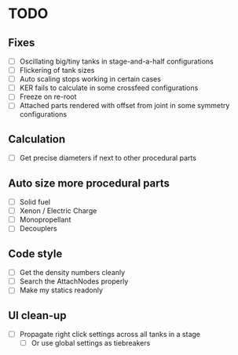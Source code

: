 # TODO

## Fixes

- [ ] Oscillating big/tiny tanks in stage-and-a-half configurations
- [ ] Flickering of tank sizes
- [ ] Auto scaling stops working in certain cases
- [ ] KER fails to calculate in some crossfeed configurations
- [ ] Freeze on re-root
- [ ] Attached parts rendered with offset from joint in some symmetry configurations

## Calculation

- [ ] Get precise diameters if next to other procedural parts

## Auto size more procedural parts

- [ ] Solid fuel
- [ ] Xenon / Electric Charge
- [ ] Monopropellant
- [ ] Decouplers

## Code style

- [ ] Get the density numbers cleanly
- [ ] Search the AttachNodes properly
- [ ] Make my statics readonly

## UI clean-up

- [ ] Propagate right click settings across all tanks in a stage
  - [ ] Or use global settings as tiebreakers
